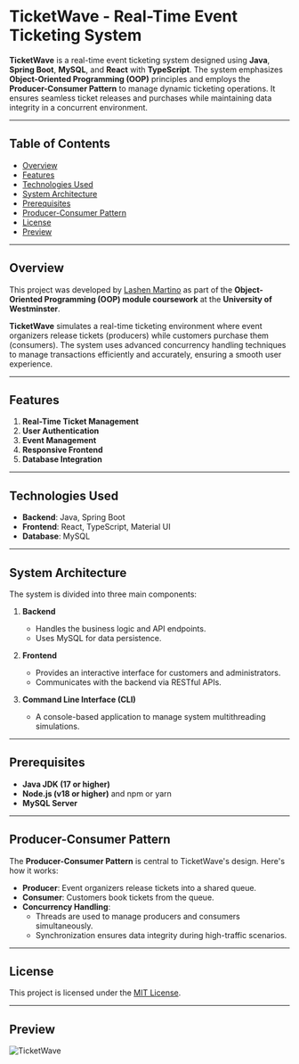 # TicketWave - Real-Time Event Ticketing System

**TicketWave** is a real-time event ticketing system designed using **Java**, **Spring Boot**, **MySQL**, and **React** with **TypeScript**. The system emphasizes **Object-Oriented Programming (OOP)** principles and employs the **Producer-Consumer Pattern** to manage dynamic ticketing operations. It ensures seamless ticket releases and purchases while maintaining data integrity in a concurrent environment.

---

## Table of Contents

- [Overview](#overview)
- [Features](#features)
- [Technologies Used](#technologies-used)
- [System Architecture](#system-architecture)
- [Prerequisites](#prerequisites)
- [Producer-Consumer Pattern](#producer-consumer-pattern)
- [License](#license)
- [Preview](#preview)

---

## Overview

This project was developed by [Lashen Martino](https://github.com/Lashen1227) as part of the **Object-Oriented Programming (OOP) module coursework** at the **University of Westminster**.

**TicketWave** simulates a real-time ticketing environment where event organizers release tickets (producers) while customers purchase them (consumers). The system uses advanced concurrency handling techniques to manage transactions efficiently and accurately, ensuring a smooth user experience.

---

## Features

1. **Real-Time Ticket Management**
2. **User Authentication**
3. **Event Management**
4. **Responsive Frontend**
5. **Database Integration**

---

## Technologies Used

- **Backend**: Java, Spring Boot
- **Frontend**: React, TypeScript, Material UI
- **Database**: MySQL

---

## System Architecture

The system is divided into three main components:

1. **Backend**  
   - Handles the business logic and API endpoints.
   - Uses MySQL for data persistence.

2. **Frontend**  
   - Provides an interactive interface for customers and administrators.
   - Communicates with the backend via RESTful APIs.

3. **Command Line Interface (CLI)**  
   - A console-based application to manage system multithreading simulations.

---

## Prerequisites

- **Java JDK (17 or higher)**
- **Node.js (v18 or higher)** and npm or yarn
- **MySQL Server**

---

## Producer-Consumer Pattern

The **Producer-Consumer Pattern** is central to TicketWave's design. Here's how it works:

- **Producer**: Event organizers release tickets into a shared queue.
- **Consumer**: Customers book tickets from the queue.
- **Concurrency Handling**:
  - Threads are used to manage producers and consumers simultaneously.
  - Synchronization ensures data integrity during high-traffic scenarios.

---

## License

This project is licensed under the [MIT License](LICENSE).

---

## Preview

![TicketWave](https://github.com/user-attachments/assets/44cd04f4-19da-46c0-8ec9-d1b0a56801dd)

